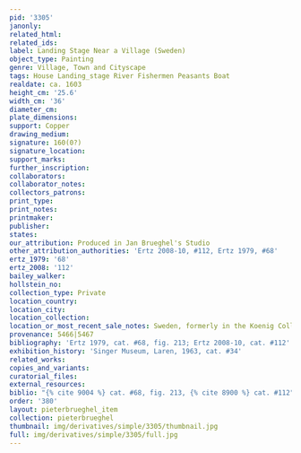 ```yaml
---
pid: '3305'
janonly: 
related_html: 
related_ids: 
label: Landing Stage Near a Village (Sweden)
object_type: Painting
genre: Village, Town and Cityscape
tags: House Landing_stage River Fishermen Peasants Boat
realdate: ca. 1603
height_cm: '25.6'
width_cm: '36'
diameter_cm: 
plate_dimensions: 
support: Copper
drawing_medium: 
signature: 160(0?)
signature_location: 
support_marks: 
further_inscription: 
collaborators: 
collaborator_notes: 
collectors_patrons: 
print_type: 
print_notes: 
printmaker: 
publisher: 
states: 
our_attribution: Produced in Jan Brueghel's Studio
other_attribution_authorities: 'Ertz 2008-10, #112, Ertz 1979, #68'
ertz_1979: '68'
ertz_2008: '112'
bailey_walker: 
hollstein_no: 
collection_type: Private
location_country: 
location_city: 
location_collection: 
location_or_most_recent_sale_notes: Sweden, formerly in the Koenig Collection
provenance: 5466|5467
bibliography: 'Ertz 1979, cat. #68, fig. 213; Ertz 2008-10, cat. #112'
exhibition_history: 'Singer Museum, Laren, 1963, cat. #34'
related_works: 
copies_and_variants: 
curatorial_files: 
external_resources: 
biblio: "{% cite 9004 %} cat. #68, fig. 213, {% cite 8900 %} cat. #112"
order: '380'
layout: pieterbrueghel_item
collection: pieterbrueghel
thumbnail: img/derivatives/simple/3305/thumbnail.jpg
full: img/derivatives/simple/3305/full.jpg
---
```

